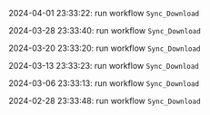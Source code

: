 2024-04-01 23:33:22: run workflow `Sync_Download` 

2024-03-28 23:33:40: run workflow `Sync_Download` 

2024-03-20 23:33:20: run workflow `Sync_Download` 

2024-03-13 23:33:23: run workflow `Sync_Download` 

2024-03-06 23:33:13: run workflow `Sync_Download` 

2024-02-28 23:33:48: run workflow `Sync_Download` 


